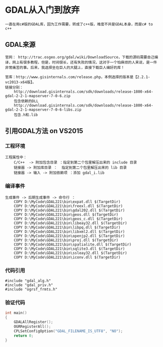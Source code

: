# GDAL从入门到放弃
	一直在用c#版的GDAL库，因为工作需要，转成了c++版，难度不并是GDAL本身，而是c# to c++

## GDAL来源

	官网： http://trac.osgeo.org/gdal/wiki/DownloadSource，下载的源码需要自己编译，网上有很多教程，但是，时间很长，还有失败的情况，这对于一个怕麻烦的人来说，是一件非常痛苦的事。后来，我选择坐在巨人的大腿上，直接下载巨人编好的库！

	官库：http://www.gisinternals.com/release.php，本例选择的版本是【2.2.1-vc2013-x64版】。
	链接分别：
		http://download.gisinternals.com/sdk/downloads/release-1800-x64-gdal-2-2-1-mapserver-7-0-6.zip
		包含依赖的DLL
		http://download.gisinternals.com/sdk/downloads/release-1800-x64-gdal-2-2-1-mapserver-7-0-6-libs.zip
		包含.h和.lib


## 引用GDAL方法 on VS2015

### 工程环境
	工程属性中：
		C/C++  -> 附加包含目录 ：指定到第二个包里解压出来的 include 目录
		链接器 -> 附加库目录 ：  指定到第二个包里解压出来的 lib 目录
		链接器 -> 输入 -> 附加依赖项 ：添加 gdal_i.lib

### 编译事件
	生成事件 -> 后期生成事件 -> 命令行 ：
		COPY D:\MyCode\GDAL221\bin\expat.dll $(TargetDir)
		COPY D:\MyCode\GDAL221\bin\freexl.dll $(TargetDir)
		COPY D:\MyCode\GDAL221\bin\gdal202.dll $(TargetDir)
		COPY D:\MyCode\GDAL221\bin\geos.dll $(TargetDir)
		COPY D:\MyCode\GDAL221\bin\geos_c.dll $(TargetDir)
		COPY D:\MyCode\GDAL221\bin\libeay32.dll $(TargetDir)
		COPY D:\MyCode\GDAL221\bin\libpq.dll $(TargetDir)
		COPY D:\MyCode\GDAL221\bin\libxml2.dll $(TargetDir)
		COPY D:\MyCode\GDAL221\bin\openjp2.dll $(TargetDir)
		COPY D:\MyCode\GDAL221\bin\proj.dll $(TargetDir)
		COPY D:\MyCode\GDAL221\bin\spatialite.dll $(TargetDir)
		COPY D:\MyCode\GDAL221\bin\sqlite3.dll $(TargetDir)
		COPY D:\MyCode\GDAL221\bin\ssleay32.dll $(TargetDir)
		COPY D:\MyCode\GDAL221\bin\iconv.dll $(TargetDir)

### 代码引用 
	#include "gdal_alg.h"
	#include "gdal_priv.h"
	#include "ogrsf_frmts.h"

### 验证代码
```C++
int main()
{
	GDALAllRegister();
	OGRRegisterAll();
	CPLSetConfigOption("GDAL_FILENAME_IS_UTF8", "NO");
	return 0;
}
```
